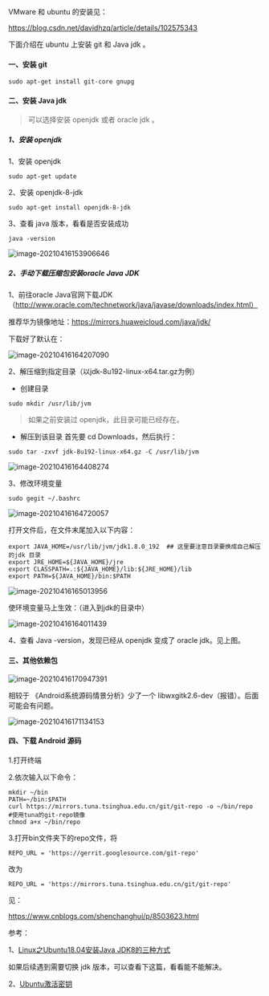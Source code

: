 VMware 和 ubuntu 的安装见：

https://blog.csdn.net/davidhzq/article/details/102575343

下面介绍在 ubuntu 上安装 git 和 Java jdk 。

#### 一、安装 git

```
sudo apt-get install git-core gnupg
```

#### 二、安装 Java jdk

> 可以选择安装 openjdk 或者 oracle jdk 。

##### 1、安装 openjdk

1、安装 openjdk

```
sudo apt-get update
```

2、安装 openjdk-8-jdk

```
sudo apt-get install openjdk-8-jdk
```

3、查看 java 版本，看看是否安装成功

```
java -version
```

![image-20210416153906646](C:\Users\NJCS\AppData\Roaming\Typora\typora-user-images\image-20210416153906646.png)



##### 2、手动下载压缩包安装oracle Java JDK

1、前往oracle Java官网下载JDK（http://www.oracle.com/technetwork/java/javase/downloads/index.html）

推荐华为镜像地址：https://mirrors.huaweicloud.com/java/jdk/

下载好了默认在：

![image-20210416164207090](C:\Users\NJCS\AppData\Roaming\Typora\typora-user-images\image-20210416164207090.png)

2、解压缩到指定目录（以jdk-8u192-linux-x64.tar.gz为例）

- 创建目录

```
sudo mkdir /usr/lib/jvm
```

> 如果之前安装过 openjdk，此目录可能已经存在。

- 解压到该目录
  首先要 cd Downloads，然后执行：

```
sudo tar -zxvf jdk-8u192-linux-x64.gz -C /usr/lib/jvm
```

![image-20210416164408274](C:\Users\NJCS\AppData\Roaming\Typora\typora-user-images\image-20210416164408274.png)

3、修改环境变量

```
sudo gegit ~/.bashrc
```

![image-20210416164720057](C:\Users\NJCS\AppData\Roaming\Typora\typora-user-images\image-20210416164720057.png)

打开文件后，在文件末尾加入以下内容：

```
export JAVA_HOME=/usr/lib/jvm/jdk1.8.0_192  ## 这里要注意目录要换成自己解压的jdk 目录
export JRE_HOME=${JAVA_HOME}/jre
export CLASSPATH=.:${JAVA_HOME}/lib:${JRE_HOME}/lib
export PATH=${JAVA_HOME}/bin:$PATH
```

![image-20210416165013956](C:\Users\NJCS\AppData\Roaming\Typora\typora-user-images\image-20210416165013956.png)

使环境变量马上生效：（进入到jdk的目录中）

![image-20210416164011439](C:\Users\NJCS\AppData\Roaming\Typora\typora-user-images\image-20210416164011439.png)

4、查看 Java -version，发现已经从 openjdk 变成了 oracle jdk。见上图。



#### 三、其他依赖包

![image-20210416170947391](C:\Users\NJCS\AppData\Roaming\Typora\typora-user-images\image-20210416170947391.png)

相较于 《Android系统源码情景分析》少了一个 libwxgitk2.6-dev（报错）。后面可能会有问题。

![image-20210416171134153](C:\Users\NJCS\AppData\Roaming\Typora\typora-user-images\image-20210416171134153.png)



#### 四、下载 Android 源码

   1.打开终端

   2.依次输入以下命令：

```
mkdir ~/bin
PATH=~/bin:$PATH
curl https://mirrors.tuna.tsinghua.edu.cn/git/git-repo -o ~/bin/repo   #使用tuna的git-repo镜像
chmod a+x ~/bin/repo
```

   3.打开bin文件夹下的repo文件，将

```
REPO_URL = 'https://gerrit.googlesource.com/git-repo'
```

改为

```
REPO_URL = 'https://mirrors.tuna.tsinghua.edu.cn/git/git-repo'
```

见：

https://www.cnblogs.com/shenchanghui/p/8503623.html







参考：

1、[Linux之Ubuntu18.04安装Java JDK8的三种方式](https://blog.csdn.net/zbj18314469395/article/details/86064849)

如果后续遇到需要切换 jdk 版本，可以查看下这篇，看看能不能解决。



2、[Ubuntu激活密钥](https://zhidao.baidu.com/question/432413156276109052.html)

